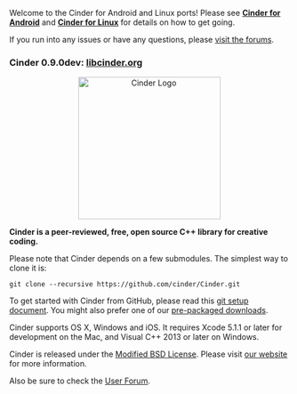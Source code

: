 Welcome to the Cinder for Android and Linux ports! Please see **[Cinder for Android](https://github.com/cinder/Cinder/wiki/Cinder-for-Android)** and **[Cinder for Linux](https://github.com/cinder/Cinder/wiki/Cinder-for-Linux)** for details on how to get going.

If you run into any issues or have any questions, please [visit the forums](https://forum.libcinder.org).

### Cinder 0.9.0dev: [libcinder.org](http://libcinder.org)

<p align="center">
  <img src="https://libcinder.org/docs/_assets/images/cinder_logo.svg" alt="Cinder Logo" width="256" height="auto"/>
</p>

**Cinder is a peer-reviewed, free, open source C++ library for creative coding.**

Please note that Cinder depends on a few submodules. The simplest way to clone it is:<br />
```
git clone --recursive https://github.com/cinder/Cinder.git
```

To get started with Cinder from GitHub, please read this [git setup document](https://libcinder.org/docs/guides/git/index.html). You might also prefer one of our [pre-packaged downloads](https://libcinder.org/download).

Cinder supports OS X, Windows and iOS. It requires Xcode 5.1.1 or later for development on the Mac, and Visual C++ 2013 or later on Windows.

Cinder is released under the [Modified BSD License](docs/COPYING). Please visit [our website](https://libcinder.org) for more information.

Also be sure to check the [User Forum](http://forum.libcinder.org/#AllForums).
